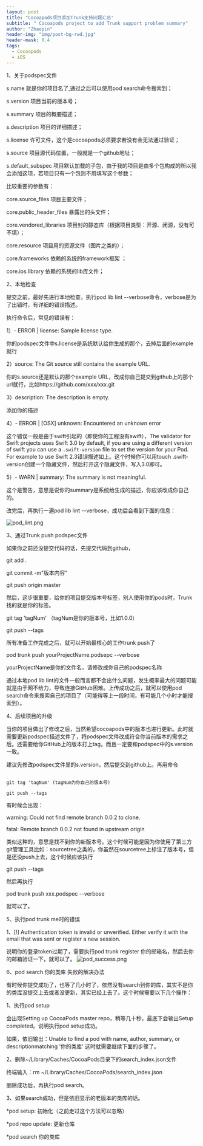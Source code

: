 ```yaml
---
layout: post
title: "Cocoapods项目添加Trunk支持问题汇总"
subtitle: " Cocoapods project to add Trunk support problem summary"
author: "Zhaopin"
header-img: "img/post-bg-rwd.jpg"
header-mask: 0.4
tags:
  - Cocoapods
  - iOS
---
```


1、关于podspec文件

s.name 就是你的项目名了,通过之后可以使用pod search命令搜索到；

s.version 项目当前的版本号；

s.summary 项目的概要描述；

s.description 项目的详细描述；

s.license 许可文件，这个是cocoapods必须要求若没有会无法通过验证；

s.source 项目源代码位置，一般就是一个github地址；

s.default_subspec 项目默认加载的子包，由于我的项目是由多个包构成的所以我会添加这项，若项目只有一个包则不用填写这个参数；

比较重要的参数有：

core.source_files 项目主要文件；

core.public_header_files 暴露出的头文件；

core.vendored_libraries 项目封的静态库（根据项目类型：开源、闭源，没有可不填）；

core.resource 项目用的资源文件（图片之类的）；

core.frameworks 依赖的系统的framework框架 ；

core.ios.library 依赖的系统的lib库文件；

2、本地检查

提交之前，最好先进行本地检查，执行pod lib lint --verbose命令，verbose是为了出错时，有详细的错误描述。

执行命令后，常见的错误有：

1）- ERROR | license: Sample license type.

你的podspec文件中s.license是系统默认给你生成的那个，去掉后面的example就行

2）source: The Git source still contains the example URL.

你的s.source还是默认的那个example URL，改成你自己提交到github上的那个url就行，比如https://github.com/xxx/xxx.git

3）description: The description is empty.

添加你的描述

4）- ERROR | [OSX] unknown: Encountered an unknown error

这个错误一般是由于swift引起的（即使你的工程没有swift），The validator for Swift projects uses Swift 3.0 by default, if you are using a different version of swift you can use a `.swift-version` file to set the version for your Pod. For example to use Swift 2.3错误描述如上。这个时候你可以用touch .swift-version创建一个隐藏文件，然后打开这个隐藏文件，写入3.0即可。

5）- WARN  | summary: The summary is not meaningful.

这个是警告，意思是说你的summary是系统给生成的描述，你应该改成你自己的。

改完后，再执行一遍pod lib lint --verbose，成功后会看到下面的信息：

![pod_lint.png](https://upload-images.jianshu.io/upload_images/2005687-ea87893a94263102.png?imageMogr2/auto-orient/strip%7CimageView2/2/w/1240)

3、通过Trunk push podspec文件

如果你之前还没提交代码的话，先提交代码到github，

git add .

git commit -m"版本内容"

git push origin master

然后，这步很重要，给你的项目提交版本号标签，别人使用你的pods时，Trunk找的就是你的标签。

git tag 'tagNum' （tagNum是你的版本号，比如1.0.0）

git push --tags

所有准备工作完成之后，就可以开始最核心的工作trunk push了

pod trunk push yourProjectName.podsepc --verbose

yourProjectName是你的文件名，请修改成你自己的podspec名称

通过本地pod lib lint的文件一般而言都不会出什么问题，发生概率最大的问题可能就是由于网不给力，导致连接GitHub困难。上传成功之后，就可以使用pod search命令来搜索自己的项目了（可能得等上一段时间，有可能几个小时才能搜索到）。

4、后续项目的升级

当你的项目做出了修改之后，当然希望cocoapods中的版本也进行更新。此时就需要更新podspec描述文件了，将podspec文件改成符合你当前版本的需求之后。还需要给你GitHub上的版本打上tag，而且一定要和podspec中的s.version一致。

建议先修改podspec文件里的s.version，然后提交到github上。再用命令

```

git tag 'tagNum' (tagNum为你自己的版本号)

git push --tags

```

有时候会出现：

warning: Could not find remote branch 0.0.2 to clone.

fatal: Remote branch 0.0.2 not found in upstream origin

类似这种的，意思是找不到你的新版本号。这个时候可能是因为你使用了第三方git管理工具比如：sourcetree之类的，你虽然在sourcetree上标注了版本号，但是还没push上去，这个时候应该执行

git push --tags

然后再执行

pod trunk push xxx.podspec --verbose

就可以了。

5、执行pod trunk me时的错误

1、[!] Authentication token is invalid or unverified. Either verify it with the email that was sent or register a new session.

说明你的登录token过期了，需要执行pod trunk register 你的邮箱名，然后去你的邮箱验证一下，就可以了。
![pod_success.png](https://upload-images.jianshu.io/upload_images/6879404-5837c8382cadff12.png?imageMogr2/auto-orient/strip%7CimageView2/2/w/1240)

6、pod search 你的类库 失败的解决办法

有时候你提交成功了，也等了几小时了，依然没有search到你的库，其实不是你的类库没提交上去或者没更新，其实已经上去了。这个时候需要以下几个操作：

1、执行pod setup

会出现Setting up CocoaPods master repo，稍等几十秒，最底下会输出Setup completed。说明执行pod setup成功。

如果，依旧输出：Unable to find a pod with name, author, summary, or descriptionmatching '你的类库' 这时就需要继续下面的步骤了。

2、删除~/Library/Caches/CocoaPods目录下的search_index.json文件

终端输入：rm ~/Library/Caches/CocoaPods/search_index.json

删除成功后，再执行pod search。

3、如果search成功，但是依旧显示的老版本的类库的话。

*pod setup: 初始化（之前走过这个方法可以忽略）

*pod repo update: 更新仓库

*pod search 你的类库
